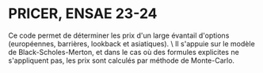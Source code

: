 # **PRICER, ENSAE 23-24**

Ce code permet de déterminer les prix d'un large évantail d'options (européennes, barrières, lookback et asiatiques). \\
Il s'appuie sur le modèle de Black-Scholes-Merton, et dans le cas où des formules explicites ne s'appliquent pas, les prix sont calculés par méthode de Monte-Carlo.
